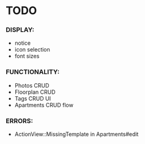 # TODO

### DISPLAY:
- notice
- icon selection
- font sizes

### FUNCTIONALITY:
 - Photos CRUD
 - Floorplan CRUD
 - Tags CRUD UI
 - Apartments CRUD flow
### ERRORS:
* ActionView::MissingTemplate in Apartments#edit

